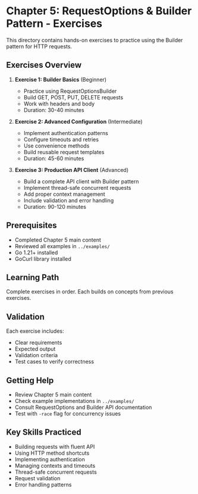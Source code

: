 # Chapter 5: RequestOptions & Builder Pattern - Exercises

This directory contains hands-on exercises to practice using the Builder pattern for HTTP requests.

## Exercises Overview

1. **Exercise 1: Builder Basics** (Beginner)
   - Practice using RequestOptionsBuilder
   - Build GET, POST, PUT, DELETE requests
   - Work with headers and body
   - Duration: 30-40 minutes

2. **Exercise 2: Advanced Configuration** (Intermediate)
   - Implement authentication patterns
   - Configure timeouts and retries
   - Use convenience methods
   - Build reusable request templates
   - Duration: 45-60 minutes

3. **Exercise 3: Production API Client** (Advanced)
   - Build a complete API client with Builder pattern
   - Implement thread-safe concurrent requests
   - Add proper context management
   - Include validation and error handling
   - Duration: 90-120 minutes

## Prerequisites

- Completed Chapter 5 main content
- Reviewed all examples in `../examples/`
- Go 1.21+ installed
- GoCurl library installed

## Learning Path

Complete exercises in order. Each builds on concepts from previous exercises.

## Validation

Each exercise includes:
- Clear requirements
- Expected output
- Validation criteria
- Test cases to verify correctness

## Getting Help

- Review Chapter 5 main content
- Check example implementations in `../examples/`
- Consult RequestOptions and Builder API documentation
- Test with `-race` flag for concurrency issues

## Key Skills Practiced

- Building requests with fluent API
- Using HTTP method shortcuts
- Implementing authentication
- Managing contexts and timeouts
- Thread-safe concurrent requests
- Request validation
- Error handling patterns
